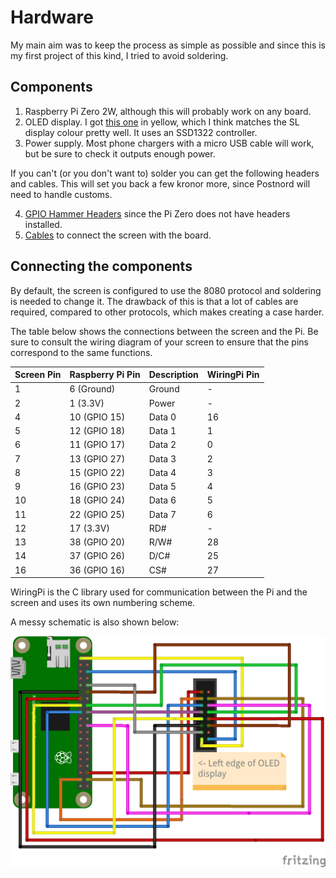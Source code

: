 # Hardware

My main aim was to keep the process as simple as possible and since this is my first project of this kind, I tried to
avoid soldering.

## Components

1. Raspberry Pi Zero 2W, although this will probably work on any board.
2. OLED display. I got [this one](https://www.aliexpress.com/item/1005005985371717.html) in yellow, which I think
   matches the SL display colour pretty well. It uses an SSD1322 controller.
3. Power supply. Most phone chargers with a micro USB cable will work, but be sure to check it outputs enough power.

If you can't (or you don't want to) solder you can get the following headers and cables. This will set you back a few
kronor more, since Postnord will need to handle customs.

4. [GPIO Hammer Headers](https://shop.pimoroni.com/products/gpio-hammer-header) since the Pi Zero does not have
   headers installed.
5. [Cables](https://shop.pimoroni.com/products/jumper-jerky?variant=348491271) to connect the screen with the board.

## Connecting the components

By default, the screen is configured to use the 8080 protocol and soldering is needed to change it. The drawback of this
is that a lot of cables are required, compared to other protocols, which makes creating a case harder.

The table below shows the connections between the screen and the Pi. Be sure to consult the wiring diagram of your
screen to ensure that the pins correspond to the same functions.

| Screen Pin | Raspberry Pi Pin | Description | WiringPi Pin |
|------------|------------------|-------------|--------------|
| 1          | 6 (Ground)       | Ground      | -            |
| 2          | 1 (3.3V)         | Power       | -            |
| 4          | 10 (GPIO 15)     | Data 0      | 16           |
| 5          | 12 (GPIO 18)     | Data 1      | 1            |
| 6          | 11 (GPIO 17)     | Data 2      | 0            |
| 7          | 13 (GPIO 27)     | Data 3      | 2            |
| 8          | 15 (GPIO 22)     | Data 4      | 3            |
| 9          | 16 (GPIO 23)     | Data 5      | 4            |
| 10         | 18 (GPIO 24)     | Data 6      | 5            |
| 11         | 22 (GPIO 25)     | Data 7      | 6            |
| 12         | 17 (3.3V)        | RD#         | -            |            
| 13         | 38 (GPIO 20)     | R/W#        | 28           |
| 14         | 37 (GPIO 26)     | D/C#        | 25           |            
| 16         | 36 (GPIO 16)     | CS#         | 27           |     

WiringPi is the C library used for communication between the Pi and the screen and uses its own numbering scheme.

A messy schematic is also shown below:

![Schematic of connections](schematic.png)